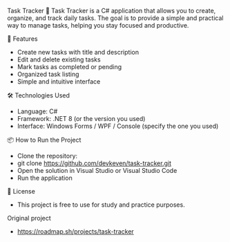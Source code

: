 Task Tracker 📝
Task Tracker is a C# application that allows you to create, organize, and track daily tasks.
The goal is to provide a simple and practical way to manage tasks, helping you stay focused and productive.

🚀 Features
* Create new tasks with title and description
* Edit and delete existing tasks
* Mark tasks as completed or pending
* Organized task listing
* Simple and intuitive interface

🛠️ Technologies Used
* Language: C#
* Framework: .NET 8 (or the version you used)
* Interface: Windows Forms / WPF / Console (specify the one you used)

📦 How to Run the Project
* Clone the repository:
* git clone https://github.com/devkeven/task-tracker.git
* Open the solution in Visual Studio or Visual Studio Code
* Run the application

📄 License
* This project is free to use for study and practice purposes.

Original project
* https://roadmap.sh/projects/task-tracker
